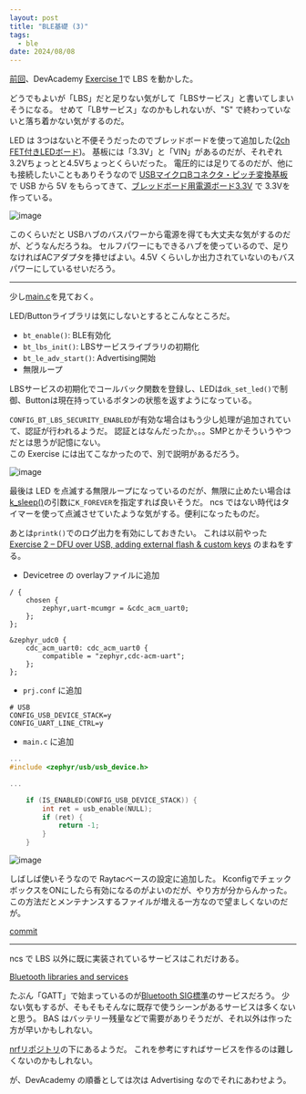 ```yaml
---
layout: post
title: "BLE基礎 (3)"
tags:
  - ble
date: 2024/08/08
---
```


[前回](./20240807-ble.md)、DevAcademy [Exercise 1](https://academy.nordicsemi.com/courses/bluetooth-low-energy-fundamentals/lessons/lesson-1-bluetooth-low-energy-introduction/topic/blefund-lesson-1-exercise-1/)で LBS を動かした。

どうでもよいが「LBS」だと足りない気がして「LBSサービス」と書いてしまいそうになる。
せめて「LBサービス」なのかもしれないが、"S" で終わっていないと落ち着かない気がするのだ。

LED は 3つはないと不便そうだったのでブレッドボードを使って追加した([2ch FET付きLEDボード](https://www.switch-science.com/products/2397))。
基板には「3.3V」と「VIN」があるのだが、それぞれ3.2Vちょっとと4.5Vちょっとくらいだった。
電圧的には足りてるのだが、他にも接続したいこともありそうなので [USBマイクロBコネクタ・ピッチ変換基板](https://www.switch-science.com/products/1599) で USB から 5V をもらってきて、[ブレッドボード用電源ボード3.3V](https://www.switch-science.com/products/1265) で 3.3Vを作っている。

![image](20240808a-1.png)

このくらいだと USBハブのバスパワーから電源を得ても大丈夫な気がするのだが、どうなんだろうね。
セルフパワーにもできるハブを使っているので、足りなければACアダプタを挿せばよい。4.5V くらいしか出力されていないのもバスパワーにしているせいだろう。

----

少し[main.c](https://github.com/NordicDeveloperAcademy/bt-fund/blob/main/lesson1/blefund_less1_exer1/src/main.c)を見ておく。

LED/Buttonライブラリは気にしないとするとこんなところだ。

* `bt_enable()`: BLE有効化
* `bt_lbs_init()`: LBSサービスライブラリの初期化
* `bt_le_adv_start()`: Advertising開始
* 無限ループ

LBSサービスの初期化でコールバック関数を登録し、LEDは`dk_set_led()`で制御、Buttonは現在持っているボタンの状態を返すようになっている。

`CONFIG_BT_LBS_SECURITY_ENABLED`が有効な場合はもう少し処理が追加されていて、認証が行われるようだ。
認証とはなんだったか。。。SMPとかそういうやつだとは思うが記憶にない。  
この Exercise には出てこなかったので、別で説明があるだろう。

![image](20240808a-2.png)

最後は LED を点滅する無限ループになっているのだが、無限に止めたい場合は [k_sleep()](https://docs.zephyrproject.org/apidoc/latest/group__thread__apis.html#ga48d4b041790454da4d68ac8711f29657)の引数に`K_FOREVER`を指定すれば良いそうだ。
ncs ではない時代はタイマーを使って点滅させていたような気がする。便利になったものだ。

あとは`printk()`でのログ出力を有効にしておきたい。
これは以前やった [Exercise 2 – DFU over USB, adding external flash & custom keys](https://academy.nordicsemi.com/courses/nrf-connect-sdk-intermediate/lessons/lesson-8-bootloaders-and-dfu-fota/topic/exercise-2-dfu-over-usb-adding-external-flash/) のまねをする。

* Devicetree の overlayファイルに追加

```
/ {
	chosen {
		zephyr,uart-mcumgr = &cdc_acm_uart0;
	};
};

&zephyr_udc0 {
	cdc_acm_uart0: cdc_acm_uart0 {
		compatible = "zephyr,cdc-acm-uart";
	};
};
```

* `prj.conf` に追加

```
# USB
CONFIG_USB_DEVICE_STACK=y
CONFIG_UART_LINE_CTRL=y
```

* `main.c` に追加

```c
...
#include <zephyr/usb/usb_device.h>

...

	if (IS_ENABLED(CONFIG_USB_DEVICE_STACK)) {
		int ret = usb_enable(NULL);
		if (ret) {
			return -1;
		}
	}
```

![image](20240808a-3.png)

しばしば使いそうなので Raytacベースの設定に追加した。
KconfigでチェックボックスをONにしたら有効になるのがよいのだが、やり方が分からんかった。
この方法だとメンテナンスするファイルが増える一方なので望ましくないのだが。

[commit](https://github.com/hirokuma/ncs-custom-board/commit/396a96a66d42430fd6d9ced18e0c7d74c706d278)

----

ncs で LBS 以外に既に実装されているサービスはこれだけある。

[Bluetooth libraries and services](https://docs.nordicsemi.com/bundle/ncs-2.6.1/page/nrf/libraries/bluetooth_services/index.html)

たぶん「GATT」で始まっているのが[Bluetooth SIG標準](https://www.bluetooth.com/specifications/specs/?types=specs-docs&keyword=service&filter=)のサービスだろう。
少ない気もするが、そもそもそんなに既存で使うシーンがあるサービスは多くないと思う。
BAS はバッテリー残量などで需要がありそうだが、それ以外は作った方が早いかもしれない。

[nrfリポジトリ](https://github.com/nrfconnect/sdk-nrf/tree/v2.6.1/subsys/bluetooth/services)の下にあるようだ。
これを参考にすればサービスを作るのは難しくないのかもしれない。

が、DevAcademy の順番としては次は Advertising なのでそれにあわせよう。

